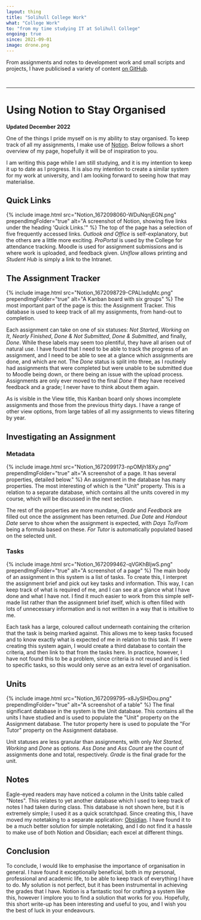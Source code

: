 ```yaml
---
layout: thing
title: "Solihull College Work"
what: "College Work"
to: "from my time studying IT at Solihull College"
ongoing: true
since: 2021-09-01
image: drone.png
---
```


From assignments and notes to development work and small scripts and projects, I have publicised a variety of content [on GitHub](https://github.com/tomatsolihull).


<!-- im so sorry, future tom x -->
<hr style="margin: 3em 0;">
<style>
	article h2 { margin-top: 2em; }
	article h3 { margin-top: 1em; }
</style>

<!-- 
TODO: 
	- Fix past/present tenses (is this a reflection or a description?) - do this once I've left?
	- Provide some context of course/etc
-->
# Using Notion to Stay Organised
**Updated December 2022**

One of the things I pride myself on is my ability to stay organised. To keep track of all my assignments, I make use of [Notion](https://notion.so). Below follows a short overview of my page, hopefully it will be of inspiration to you.

I am writing this page while I am still studying, and it is my intention to keep it up to date as I progress. It is also my intention to create a similar system for my work at university, and I am looking forward to seeing how that may materialise.

## Quick Links
{%
include image.html 
src="Notion_1672098060-WDuNqnjEGN.png"
prependImgFolder="true"
alt="A screenshot of Notion, showing five links under the heading 'Quick Links.'"
%}
The top of the page has a selection of five frequently accessed links. _Outlook and Office_ is self-explanatory, but the others are a little more exciting. _ProPortal_ is used by the College for attendance tracking. Moodle is used for assignment submissions and is where work is uploaded, and feedback given. _Uniflow_ allows printing and _Student Hub_ is simply a link to the Intranet.

## The Assignment Tracker
{%
include image.html 
src="Notion_1672098729-CPALlxdqMc.png"
prependImgFolder="true"
alt="A Kanban board with six groups"
%}
The most important part of the page is this: the Assignment Tracker. This database is used to keep track of all my assignments, from hand-out to completion.

Each assignment can take on one of six statuses: _Not Started_, _Working on It_, _Nearly Finished_, _Done &amp; Not Submitted_, _Done &amp; Submitted_, and finally, _Done_. While these labels may seem too plentiful, they have all arisen out of natural use. I have found that I need to be able to track the progress of an assignment, and I need to be able to see at a glance which assignments are done, and which are not. The _Done_ status is split into three, as I routinely had assignments that were completed but were unable to be submitted due to Moodle being down, or there being an issue with the upload process. Assignments are only ever moved to the final _Done_ if they have received feedback and a grade; I never have to think about them again.

As is visible in the View title, this Kanban board only shows incomplete assignments and those from the previous thirty days. I have a range of other view options, from large tables of all my assignments to views filtering by year.

## Investigating an Assignment
### Metadata
{%
include image.html
src="Notion_1672099173-npOMjh18Xy.png"
prependImgFolder="true"
alt="A screenshot of a page. It has several properties, detailed below."
%}
An assignment in the database has many properties. The most interesting of which is the "Unit" property. This is a relation to a separate database, which contains all the units covered in my course, which will be discussed in the next section.

The rest of the properties are more mundane, _Grade_ and _Feedback_ are filled out once the assignment has been returned. _Due Date_ and _Handout Date_ serve to show when the assignment is expected, with _Days To/From_ being a formula based on these. _For Tutor_ is automatically populated based on the selected unit.

### Tasks
{%
include image.html
src="Notion_1672099462-qVGKhBljwS.png"
prependImgFolder="true"
alt="A screenshot of a page"
%}
The main body of an assignment in this system is a list of tasks. To create this, I interpret the assignment brief and pick out key tasks and information. This way, I can keep track of what is required of me, and I can see at a glance what I have done and what I have not. I find it much easier to work from this simple self-made list rather than the assignment brief itself, which is often filled with lots of unnecessary information and is not written in a way that is intuitive to me.

Each task has a large, coloured callout underneath containing the criterion that the task is being marked against. This allows me to keep tasks focused and to know exactly what is expected of me in relation to this task. If I were creating this system again, I would create a third database to contain the criteria, and then link to that from the tasks here. In practice, however, I have not found this to be a problem, since criteria is not reused and is tied to specific tasks, so this would only serve as an extra level of organisation.

## Units
{%
include image.html
src="Notion_1672099795-x8JySlHDou.png"
prependImgFolder="true"
alt="A screenshot of a table"
%}
The final significant database in the system is the Unit database. This contains all the units I have studied and is used to populate the "Unit" property on the Assignment database. The tutor property here is used to populate the "For Tutor" property on the Assignment database.

Unit statuses are less granular than assignments, with only _Not Started_, _Working_ and _Done_ as options. _Ass Done_ and _Ass Count_ are the count of assignments done and total, respectively. _Grade_ is the final grade for the unit.

## Notes
Eagle-eyed readers may have noticed a column in the Units table called "Notes". This relates to yet another database which I used to keep track of notes I had taken during class. This database is not shown here, but it is extremely simple; I used it as a quick scratchpad. Since creating this, I have moved my notetaking to a separate application: [Obsidian](https://obsidian.md). I have found it to be a much better solution for simple notetaking, and I do not find it a hassle to make use of both Notion and Obsidian; each excel at different things.

## Conclusion
To conclude, I would like to emphasise the importance of organisation in general. I have found it exceptionally beneficial, both in my personal, professional and academic life, to be able to keep track of everything I have to do. My solution is not perfect, but it has been instrumental in achieving the grades that I have. Notion is a fantastic tool for crafting a system like this, however I implore you to find a solution that works for you. Hopefully, this short write-up has been interesting and useful to you, and I wish you the best of luck in your endeavours.
